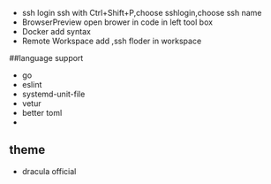 - ssh login     ssh with  Ctrl+Shift+P,choose sshlogin,choose ssh name
- BrowserPreview  open brower in code in left tool box
- Docker  add syntax 
- Remote Workspace add ,ssh floder in workspace


##language support 
- go
- eslint
- systemd-unit-file
- vetur
-  better toml
- 


## theme
- dracula official





